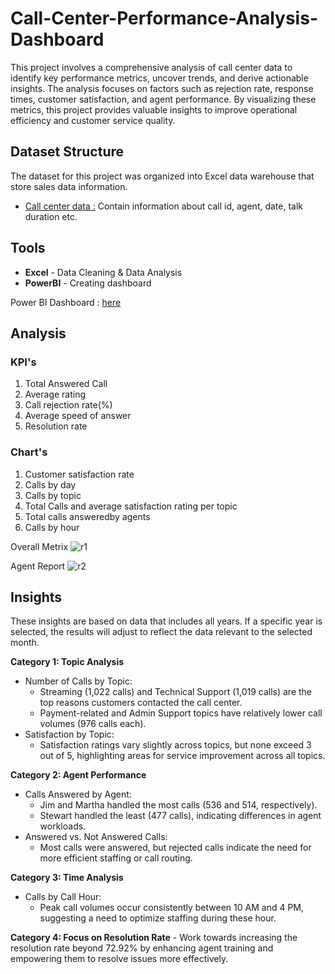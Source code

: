 # Call-Center-Performance-Analysis-Dashboard
This project involves a comprehensive analysis of call center data to identify key performance metrics, uncover trends, and derive actionable insights. The analysis focuses on factors such as rejection rate, response times, customer satisfaction, and agent performance. By visualizing these metrics, this project provides valuable insights to improve operational efficiency and customer service quality.

## Dataset Structure
The dataset for this project was organized into Excel data warehouse that store sales data information.
  - [Call center data :](https://github.com/jemisha29/Call-Center-Analysis/blob/main/Call_Center_Dataset.xlsx) Contain information about call id, agent, date, talk duration etc.

## Tools

  * **Excel** - Data Cleaning & Data Analysis
  * **PowerBI** - Creating dashboard

  Power BI Dashboard : [here](https://github.com/jemisha29/Call-Center-Analysis/blob/main/call%20center%20dashboard.pbix)
  
## Analysis 
### KPI's
  1. Total Answered Call
  2. Average rating
  3. Call rejection rate(%)
  4. Average speed of answer
  5. Resolution rate

### Chart's 
  1. Customer satisfaction rate
  2. Calls by day
  3. Calls by topic
  4. Total Calls and average satisfaction rating per topic
  5. Total calls answeredby agents
  6. Calls by hour

Overall Metrix
![r1](https://github.com/user-attachments/assets/43184490-c65f-47f9-86d1-6ecf398ee98a)

Agent Report
![r2](https://github.com/user-attachments/assets/985df74d-c6d5-4a2d-8995-12a099fac7f6)

## Insights
These insights are based on data that includes all years. If a specific year is selected, the results will adjust to reflect the data relevant to the selected month.

**Category 1: Topic Analysis**
  - Number of Calls by Topic:
     - Streaming (1,022 calls) and Technical Support (1,019 calls) are the top reasons customers contacted the call center.
     - Payment-related and Admin Support topics have relatively lower call volumes (976 calls each).
  - Satisfaction by Topic:
     - Satisfaction ratings vary slightly across topics, but none exceed 3 out of 5, highlighting areas for service improvement across all topics.
       
**Category 2: Agent Performance**
  - Calls Answered by Agent:
     - Jim and Martha handled the most calls (536 and 514, respectively).
     - Stewart handled the least (477 calls), indicating differences in agent workloads.
  - Answered vs. Not Answered Calls:
     - Most calls were answered, but rejected calls indicate the need for more efficient staffing or call routing.

**Category 3: Time Analysis**
 - Calls by Call Hour:
     - Peak call volumes occur consistently between 10 AM and 4 PM, suggesting a need to optimize staffing during these hour.

**Category 4: Focus on Resolution Rate**
    - Work towards increasing the resolution rate beyond 72.92% by enhancing agent training and empowering them to resolve issues more effectively.
